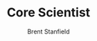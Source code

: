 ---
layout: post
title: Core Scientist
author: Brent Stanfield
school: Louisiana State University, School of Veterinary Medicine
project-type: TestElement
image: "stanfield_brent.jpg"
categories: project-investigator
email: bstanf5@lsu.edu
phone: 
zip: 70803
city: Baton Rouge
state: Louisiana
link: https://www.lsu.edu/vetmed/faculty/stanfield.php
---
